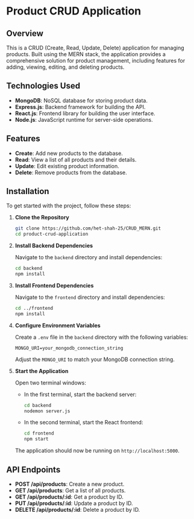 # Product CRUD Application

## Overview

This is a CRUD (Create, Read, Update, Delete) application for managing products. Built using the MERN stack, the application provides a comprehensive solution for product management, including features for adding, viewing, editing, and deleting products.

## Technologies Used

- **MongoDB**: NoSQL database for storing product data.
- **Express.js**: Backend framework for building the API.
- **React.js**: Frontend library for building the user interface.
- **Node.js**: JavaScript runtime for server-side operations.

## Features

- **Create**: Add new products to the database.
- **Read**: View a list of all products and their details.
- **Update**: Edit existing product information.
- **Delete**: Remove products from the database.

## Installation

To get started with the project, follow these steps:

1. **Clone the Repository**

   ```bash
   git clone https://github.com/het-shah-25/CRUD_MERN.git
   cd product-crud-application
   ```

2. **Install Backend Dependencies**

   Navigate to the `backend` directory and install dependencies:

   ```bash
   cd backend
   npm install
   ```

3. **Install Frontend Dependencies**

   Navigate to the `frontend` directory and install dependencies:

   ```bash
   cd ../frontend
   npm install
   ```

4. **Configure Environment Variables**

   Create a `.env` file in the `backend` directory with the following variables:

   ```plaintext
   MONGO_URI=your_mongodb_connection_string
   ```

   Adjust the `MONGO_URI` to match your MongoDB connection string.

5. **Start the Application**

   Open two terminal windows:

   - In the first terminal, start the backend server:

     ```bash
     cd backend
     nodemon server.js
     ```

   - In the second terminal, start the React frontend:

     ```bash
     cd frontend
     npm start
     ```

   The application should now be running on `http://localhost:5000`.

## API Endpoints

- **POST /api/products**: Create a new product.
- **GET /api/products**: Get a list of all products.
- **GET /api/products/:id**: Get a product by ID.
- **PUT /api/products/:id**: Update a product by ID.
- **DELETE /api/products/:id**: Delete a product by ID.
